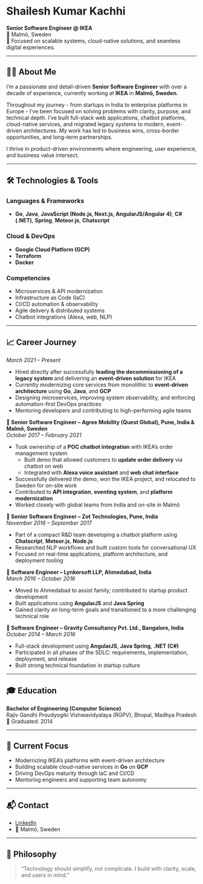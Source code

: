 # Shailesh Kumar Kachhi

**Senior Software Engineer @ IKEA**  
📍 Malmö, Sweden  
🧠 Focused on scalable systems, cloud-native solutions, and seamless digital experiences.

---

## 👨‍💻 About Me

I’m a passionate and detail-driven **Senior Software Engineer** with over a decade of experience, currently working at **IKEA** in **Malmö, Sweden**.

Throughout my journey - from startups in India to enterprise platforms in Europe - I’ve been focused on solving problems with clarity, purpose, and technical depth. I’ve built full-stack web applications, chatbot platforms, cloud-native services, and migrated legacy systems to modern, event-driven architectures. My work has led to business wins, cross-border opportunities, and long-term partnerships.

I thrive in product-driven environments where engineering, user experience, and business value intersect.

---

## 🛠️ Technologies & Tools

### Languages & Frameworks
- **Go**, **Java**, **JavaScript (Node.js, Next.js, AngularJS/Angular 4)**, **C# (.NET)**, **Spring**, **Meteor.js**, **Chatscript**

### Cloud & DevOps
- **Google Cloud Platform (GCP)**
- **Terraform**
- **Docker**

### Competencies
- Microservices & API modernization
- Infrastructure as Code (IaC)
- CI/CD automation & observability
- Agile delivery & distributed systems
- Chatbot integrations (Alexa, web, NLP)

---

## 📈 Career Journey

*March 2021 – Present*  
- Hired directly after successfully **leading the decommissioning of a legacy system** and delivering an **event-driven solution** for IKEA  
- Currently modernizing core services from monolithic to **event-driven architecture** using **Go**, **Java**, and **GCP**  
- Designing microservices, improving system observability, and enforcing automation-first DevOps practices  
- Mentoring developers and contributing to high-performing agile teams

**💼 Senior Software Engineer – Agree Mobility (Quest Global), Pune, India & Malmö, Sweden**  
*October 2017 – February 2021*  
- Took ownership of a **POC chatbot integration** with IKEA’s order management system  
  - Built demo that allowed customers to **update order delivery** via chatbot on web  
  - Integrated with **Alexa voice assistant** and **web chat interface**  
- Successfully delivered the demo, won the IKEA project, and relocated to Sweden for on-site work  
- Contributed to **API integration**, **eventing system**, and **platform modernization**  
- Worked closely with global teams from India and on-site in Malmö

**💼 Senior Software Engineer – Zot Technologies, Pune, India**  
*November 2016 – September 2017*  
- Part of a compact R&D team developing a chatbot platform using **Chatscript**, **Meteor.js**, **Node.js**  
- Researched NLP workflows and built custom tools for conversational UX  
- Focused on real-time applications, platform architecture, and deployment tooling

**💼 Software Engineer – Lynkersoft LLP, Ahmedabad, India**  
*March 2016 – October 2016*  
- Moved to Ahmedabad to assist family; contributed to startup product development  
- Built applications using **AngularJS** and **Java Spring**  
- Gained clarity on long-term goals and transitioned to a more challenging technical role

**💼 Software Engineer – Gravity Consultancy Pvt. Ltd., Bangalore, India**  
*October 2014 – March 2016*  
- Full-stack development using **AngularJS**, **Java Spring**, **.NET (C#)**  
- Participated in all phases of the SDLC: requirements, implementation, deployment, and release  
- Built strong technical foundation in startup culture

---

## 🎓 Education

**Bachelor of Engineering (Computer Science)**  
Rajiv Gandhi Proudyogiki Vishwavidyalaya (RGPV), Bhopal, Madhya Pradesh  
📅 Graduated: 2014

---

## 🚀 Current Focus

- Modernizing IKEA’s platforms with event-driven architecture  
- Building scalable cloud-native services in **Go** on **GCP**  
- Driving DevOps maturity through IaC and CI/CD  
- Mentoring engineers and supporting team autonomy

---

## 📬 Contact

- [LinkedIn](https://se.linkedin.com/in/shailesh-kumar-kachhi-546b5061)
- 📍 Malmö, Sweden

---

## 🧭 Philosophy

> “Technology should simplify, not complicate. I build with clarity, scale, and users in mind.”

